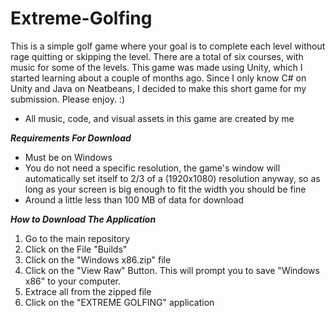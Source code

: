 # Extreme-Golfing

This is a simple golf game where your goal is to complete each level without rage quitting or skipping the level. There are a total of six courses, with music for some of the levels. This game was made using Unity, which I started learning about a couple of months ago. Since I only know C# on Unity and Java on Neatbeans, I decided to make this short game for my submission. Please enjoy. :)

- All music, code, and visual assets in this game are created by me

***Requirements For Download***

- Must be on Windows
- You do not need a specific resolution, the game's window will automatically set itself to 2/3 of a (1920x1080) resolution anyway, so as long as your screen is big enough to fit the width you should be fine
- Around a little less than 100 MB of data for download

***How to Download The Application***

1. Go to the main repository
2. Click on the File "Builds"
3. Click on the "Windows x86.zip" file
4. Click on the "View Raw" Button. This will prompt you to save "Windows x86" to your computer.
5. Extrace all from the zipped file
6. Click on the "EXTREME GOLFING" application
